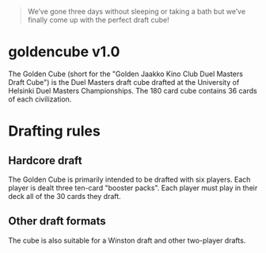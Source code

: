 > We’ve gone three days without sleeping or taking a bath but we’ve finally come up with the perfect draft cube!
# goldencube v1.0
The Golden Cube (short for the "Golden Jaakko Kino Club Duel Masters Draft Cube") is the Duel Masters draft cube drafted at the University of Helsinki Duel Masters Championships.
The 180 card cube contains 36 cards of each civilization.
# Drafting rules
## Hardcore draft
The Golden Cube is primarily intended to be drafted with six players.
Each player is dealt three ten-card "booster packs".
Each player must play in their deck all of the 30 cards they draft.
## Other draft formats
The cube is also suitable for a Winston draft and other two-player drafts.
